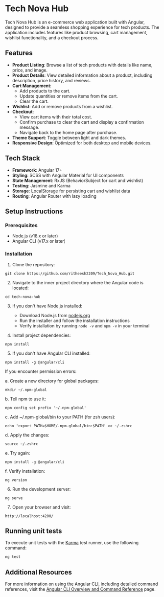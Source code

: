 # Tech Nova Hub

Tech Nova Hub is an e-commerce web application built with Angular, designed to provide a seamless shopping experience for tech products. The application includes features like product browsing, cart management, wishlist functionality, and a checkout process.

## Features

- **Product Listing**: Browse a list of tech products with details like name, price, and image.
- **Product Details**: View detailed information about a product, including description, price history, and reviews.
- **Cart Management**:
  - Add products to the cart.
  - Update quantities or remove items from the cart.
  - Clear the cart.
- **Wishlist**: Add or remove products from a wishlist.
- **Checkout**:
  - View cart items with their total cost.
  - Confirm purchase to clear the cart and display a confirmation message.
  - Navigate back to the home page after purchase.
- **Theme Support**: Toggle between light and dark themes.
- **Responsive Design**: Optimized for both desktop and mobile devices.

## Tech Stack

- **Framework**: Angular 17+
- **Styling**: SCSS with Angular Material for UI components
- **State Management**: RxJS (BehaviorSubject for cart and wishlist)
- **Testing**: Jasmine and Karma
- **Storage**: LocalStorage for persisting cart and wishlist data
- **Routing**: Angular Router with lazy loading

## Setup Instructions

### Prerequisites

- Node.js (v18.x or later)
- Angular CLI (v17.x or later)

### Installation

1. Clone the repository:
```
git clone https://github.com/ritheesh2209/Tech_Nova_Hub.git
```

2. Navigate to the inner project directory where the Angular code is located:
```
cd tech-nova-hub
```

3. If you don't have Node.js installed:
   - Download Node.js from [nodejs.org](https://nodejs.org/)
   - Run the installer and follow the installation instructions
   - Verify installation by running `node -v` and `npm -v` in your terminal

4. Install project dependencies:
```
npm install
```

5. If you don't have Angular CLI installed:
```
npm install -g @angular/cli
```

   If you encounter permission errors:
   
   a. Create a new directory for global packages:
   ```
   mkdir ~/.npm-global
   ```
   
   b. Tell npm to use it:
   ```
   npm config set prefix '~/.npm-global'
   ```
   
   c. Add ~/.npm-global/bin to your PATH (for zsh users):
   ```
   echo 'export PATH=$HOME/.npm-global/bin:$PATH' >> ~/.zshrc
   ```
   
   d. Apply the changes:
   ```
   source ~/.zshrc
   ```
   
   e. Try again:
   ```
   npm install -g @angular/cli
   ```
   
   f. Verify installation:
   ```
   ng version
   ```

6. Run the development server:
```
ng serve
```

7. Open your browser and visit:
```
http://localhost:4200/
```

## Running unit tests

To execute unit tests with the [Karma](https://karma-runner.github.io) test runner, use the following command:
```bash
ng test
```

## Additional Resources

For more information on using the Angular CLI, including detailed command references, visit the [Angular CLI Overview and Command Reference](https://angular.dev/tools/cli) page.
